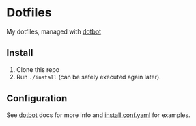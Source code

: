# Dotfiles

My dotfiles, managed with [dotbot](https://github.com/anishathalye/dotbot/)

## Install

1. Clone this repo
2. Run `./install` (can be safely executed again later).

## Configuration

See [dotbot](https://github.com/anishathalye/dotbot/) docs for more info
and [install.conf.yaml](./install.conf.yaml) for examples.

